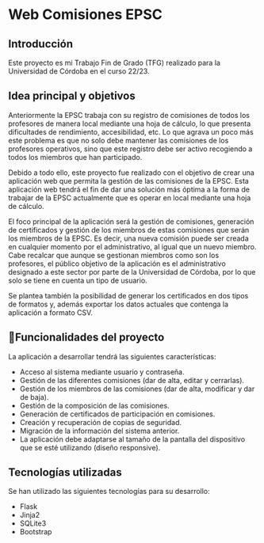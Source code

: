 # Web Comisiones EPSC

## Introducción

Este proyecto es mi Trabajo Fin de Grado (TFG) realizado para la Universidad de Córdoba en el curso 22/23.

## Idea principal y objetivos

Anteriormente la EPSC trabaja con su registro de comisiones de todos los profesores de manera local mediante una hoja de cálculo, lo que presenta dificultades de rendimiento, accesibilidad, etc. Lo que agrava un poco más este problema es que no solo debe mantener las comisiones de los profesores operativos, sino que este registro debe ser activo recogiendo a todos los miembros que han participado.

Debido a todo ello, este proyecto fue realizado con el objetivo de crear una aplicación web que permita la gestión de las comisiones de la EPSC. Esta aplicación web tendrá el fin de dar una solución más óptima a la forma de trabajar de la EPSC actualmente que es operar en local mediante una hoja de cálculo.

El foco principal de la aplicación será la gestión de comisiones, generación de
certificados y gestión de los miembros de estas comisiones que serán los miembros
de la EPSC. Es decir, una nueva comisión puede ser creada en cualquier momento
por el administrativo, al igual que un nuevo miembro. Cabe recalcar que aunque se
gestionan miembros como son los profesores, el público objetivo de la aplicación es
el administrativo designado a este sector por parte de la Universidad de Córdoba,
por lo que solo se tiene en cuenta un tipo de usuario.

Se plantea también la posibilidad de generar los certificados en dos tipos de
formatos y, además exportar los datos actuales que contenga la aplicación a formato
CSV.

## 🔨Funcionalidades del proyecto

La aplicación a desarrollar tendrá las siguientes características:

- Acceso al sistema mediante usuario y contraseña.
- Gestión de las diferentes comisiones (dar de alta, editar y cerrarlas).
- Gestión de los miembros de las comisiones (dar de alta, modificar y dar de baja).
- Gestión de la composición de las comisiones.
- Generación de certificados de participación en comisiones.
- Creación y recuperación de copias de seguridad.
- Migración de la información del sistema anterior.
- La aplicación debe adaptarse al tamaño de la pantalla del dispositivo que se esté utilizando (diseño responsive).

## Tecnologías utilizadas

Se han utilizado las siguientes tecnologías para su desarrollo:

- Flask
- Jinja2
- SQLite3
- Bootstrap

<!--
## Descarga e instalación del proyecto
    ### Variables de entorno
    ### Instalación de dependencias

## Ejecución con el servidor nativo de Flask

In process...
-->

